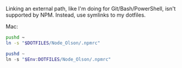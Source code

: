 Linking an external path, like I'm doing for Git/Bash/PowerShell, isn't supported by NPM. Instead, use symlinks to my dotfiles.

Mac:
```bash
pushd ~
ln -s "$DOTFILES/Node_Olson/.npmrc"
```

```powershell
pushd ~
ln -s "$Env:DOTFILES/Node_Olson/.npmrc"
```